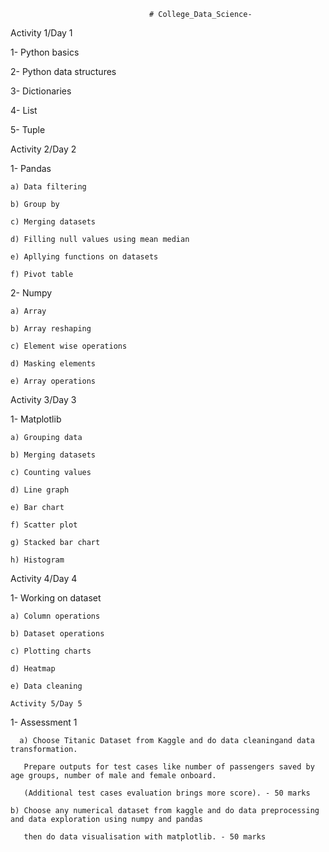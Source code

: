                                    # College_Data_Science-

Activity 1/Day 1

1- Python basics

2- Python data structures

3- Dictionaries

4- List

5- Tuple

Activity 2/Day 2

1- Pandas

    a) Data filtering 
    
    b) Group by 
    
    c) Merging datasets
    
    d) Filling null values using mean median 
    
    e) Apllying functions on datasets
    
    f) Pivot table
2- Numpy

    a) Array
    
    b) Array reshaping 
    
    c) Element wise operations
    
    d) Masking elements
    
    e) Array operations

Activity 3/Day 3

1- Matplotlib

    a) Grouping data
    
    b) Merging datasets
    
    c) Counting values
    
    d) Line graph
    
    e) Bar chart
    
    f) Scatter plot
    
    g) Stacked bar chart
    
    h) Histogram

Activity 4/Day 4

1- Working on dataset

    a) Column operations
    
    b) Dataset operations
    
    c) Plotting charts 
    
    d) Heatmap
    
    e) Data cleaning

    Activity 5/Day 5

  1- Assessment 1

      a) Choose Titanic Dataset from Kaggle and do data cleaningand data transformation. 
    
       Prepare outputs for test cases like number of passengers saved by age groups, number of male and female onboard.
       
       (Additional test cases evaluation brings more score). - 50 marks

    b) Choose any numerical dataset from kaggle and do data preprocessing and data exploration using numpy and pandas 
    
       then do data visualisation with matplotlib. - 50 marks
    
